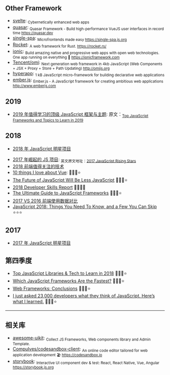 ## Other Framework

- [svelte](https://github.com/sveltejs/svelte): <sub>Cybernetically enhanced web apps</sub>
- [quasar](https://github.com/quasarframework/quasar): <sub>Quasar Framework - Build high-performance VueJS user interfaces in record time https://quasar.dev</sub>
- [single-spa](https://github.com/CanopyTax/single-spa): <sub>Microfrontends made easy https://single-spa.js.org</sub>
- [Rocket](https://github.com/SergioBenitez/Rocket): <sub>A web framework for Rust. https://rocket.rs/</sub>
- [ionic](https://github.com/ionic-team/ionic): <sub>Build amazing native and progressive web apps with open web technologies. One app running on everything 🎉 https://ionicframework.com</sub>
- [Tencent/omi](https://github.com/Tencent/omi): <sub>Next generation web framework in 4kb JavaScript (Web Components + JSX + Proxy + Store + Path Updating) http://omijs.org</sub>
- [hyperapp](https://github.com/jorgebucaran/hyperapp): <sub>1 kB JavaScript micro-framework for building declarative web applications</sub>
- [ember.js](https://github.com/emberjs/ember.js): <sub>Ember.js - A JavaScript framework for creating ambitious web applications http://www.emberjs.com</sub>

## 2019

- [2019 年值得学习的顶级 JavaScript 框架与主题](https://juejin.im/post/5c3cbb91e51d4550932771ce): 原文：<sub>[Top JavaScript Frameworks and Topics to Learn in 2019](https://medium.com/javascript-scene/top-javascript-frameworks-and-topics-to-learn-in-2019-b4142f38df20)</sub>

## 2018

- [2018 年 JavaScript 明星项目](https://risingstars.js.org/2018/zh/)

* [2017 年崛起的 JS 项目](https://juejin.im/post/5a633babf265da3e2a0dadcc): <sub>英文原文地址：[2017 JavaScript Rising Stars](https://risingstars.js.org/2017/en/)</sub>
* [2018 前端值得关注的技术](https://juejin.im/post/5a519d305188257327396da5)
* [10 things I love about Vue](https://medium.com/@dalaidunc/10-things-i-love-about-vue-505886ddaff2): 🌟🌟🌟⭐️
* [The Future of JavaScript Will Be Less JavaScript](https://codeburst.io/the-future-of-javascript-will-be-less-javascript-cea373eb57fd) 🌟🌟🌟⭐️
* [2018 Developer Skills Report](https://research.hackerrank.com/developer-skills/2018/) 🌟🌟🌟🌟
* [The Ultimate Guide to JavaScript Frameworks](https://javascriptreport.com/the-ultimate-guide-to-javascript-frameworks/) 🌟🌟🌟⭐️
* [2017 VS 2016 前端使用数据对比](http://vanessa.b3log.org/2017-vs-2016-fe-data)
* [JavaScript 2018: Things You Need To Know, and a Few You Can Skip](https://thenewstack.io/js-2018-things-need-know-can-skip/) ⭐️⭐️⭐️

## 2017

- [2017 年 JavaScript 明星项目](https://risingstars.js.org/2017/zh)

## 第四季度

- [Top JavaScript Libraries & Tech to Learn in 2018](https://medium.com/javascript-scene/top-javascript-libraries-tech-to-learn-in-2018-c38028e028e6) 🌟🌟🌟⭐️
- [Which JavaScript Frameworks Are the Fastest?](https://javascriptreport.com/js-frameworks-fastest/) 🌟🌟🌟⭐
- [Web Frameworks: Conclusions](https://www.sitepen.com/blog/2017/11/10/web-frameworks-conclusions/) 🌟🌟🌟⭐️
- [I just asked 23,000 developers what they think of JavaScript. Here’s what I learned.](https://medium.freecodecamp.org/i-just-asked-23-000-developers-what-they-think-of-javascript-heres-what-i-learned-9a06b61998fa) 🌟🌟🌟⭐️

---

## 相关库

- [awesome-uikit](https://github.com/jaywcjlove/awesome-uikit): <sub>Collect JS Frameworks, Web components library and Admin Template.</sub>
- [CompuIves/codesandbox-client](https://github.com/CompuIves/codesandbox-client): <sub>An online code editor tailored for web application development 🏖️ https://codesandbox.io</sub>
- [storybook](https://github.com/storybooks/storybook): <sub>Interactive UI component dev & test: React, React Native, Vue, Angular https://storybook.js.org</sub>
